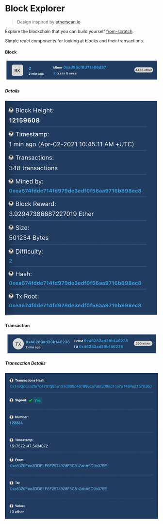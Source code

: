 # Block Explorer

> Design inspired by [etherscan.io](etherscan.io/)

Explore the blockchain that you can build yourself [from-scratch](https://github.com/SharifElfouly/blockchain-from-scratch/).

Simple react components for looking at blocks and their transactions.

#### Block

![Screenshot](images/block.png)

##### Details

![Screenshot](images/block-details.png)

#### Transaction

![Screenshot](images/tx.png)

##### Transaction Details

![Screenshot](images/tx-details.png)
